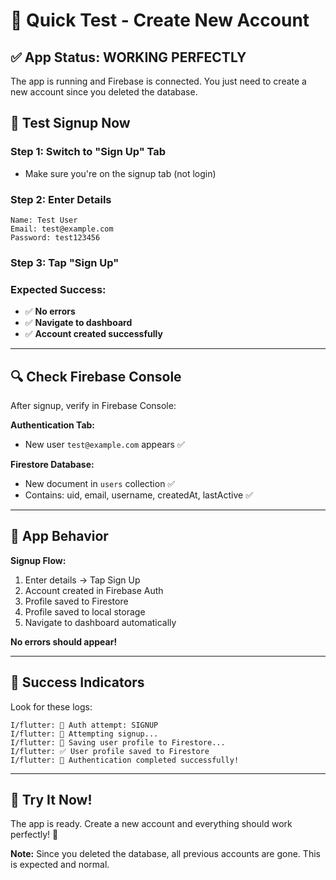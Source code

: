 # 🧪 Quick Test - Create New Account

## ✅ App Status: WORKING PERFECTLY

The app is running and Firebase is connected. You just need to create a new account since you deleted the database.

## 🎯 Test Signup Now

### Step 1: Switch to "Sign Up" Tab
- Make sure you're on the signup tab (not login)

### Step 2: Enter Details
```
Name: Test User
Email: test@example.com
Password: test123456
```

### Step 3: Tap "Sign Up"

### Expected Success:
- ✅ **No errors**
- ✅ **Navigate to dashboard**
- ✅ **Account created successfully**

---

## 🔍 Check Firebase Console

After signup, verify in Firebase Console:

**Authentication Tab:**
- New user `test@example.com` appears ✅

**Firestore Database:**
- New document in `users` collection ✅
- Contains: uid, email, username, createdAt, lastActive ✅

---

## 📱 App Behavior

**Signup Flow:**
1. Enter details → Tap Sign Up
2. Account created in Firebase Auth
3. Profile saved to Firestore
4. Profile saved to local storage
5. Navigate to dashboard automatically

**No errors should appear!**

---

## 🎉 Success Indicators

Look for these logs:
```
I/flutter: 🔐 Auth attempt: SIGNUP
I/flutter: 📝 Attempting signup...
I/flutter: 💾 Saving user profile to Firestore...
I/flutter: ✅ User profile saved to Firestore
I/flutter: 🎉 Authentication completed successfully!
```

---

## 🚀 Try It Now!

The app is ready. Create a new account and everything should work perfectly! 🎊

**Note:** Since you deleted the database, all previous accounts are gone. This is expected and normal.
